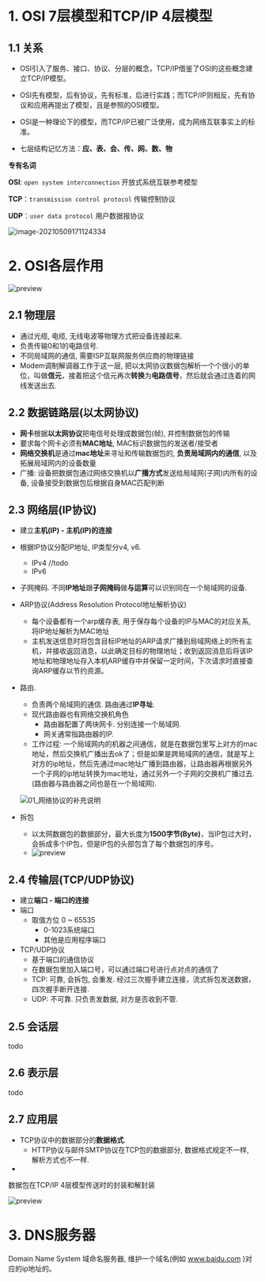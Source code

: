 # 1. OSI 7层模型和TCP/IP 4层模型

## 1.1 关系

- OSI引入了服务、接口、协议、分层的概念，TCP/IP借鉴了OSI的这些概念建立TCP/IP模型。

- OSI先有模型，后有协议，先有标准，后进行实践；而TCP/IP则相反，先有协议和应用再提出了模型，且是参照的OSI模型。
- OSI是一种理论下的模型，而TCP/IP已被广泛使用，成为网络互联事实上的标准。
- 七层结构记忆方法：**应、表、会、传、网、数、物**

**专有名词**

**OSI**: `open system interconnection` 开放式系统互联参考模型

**TCP**：`transmission control protocol` 传输控制协议

**UDP**：`user data protocol` 用户数据报协议

![image-20210509171124334](img/image-20210509171124334.png)



# 2. OSI各层作用

![preview](img/v2-436927a69a3574532059a78623d3095d_r.jpg)

## 2.1 物理层

- 通过光缆, 电缆, 无线电波等物理方式把设备连接起来. 
- 负责传输0和1的电路信号. 
- 不同局域网的通信, 需要ISP互联网服务供应商的物理链接
- Modem调制解调器工作于这一层, 把以太网协议数据包解析一个个很小的单位，叫做**信元**，接着把这个信元再次**转换**为**电路信号**，然后就会通过连着的网线发送出去. 



## 2.2 数据链路层(以太网协议)

- **网卡**根据**以太网协议**把电信号处理成数据包(帧), 并控制数据包的传输
- 要求每个网卡必须有**MAC地址**, MAC标识数据包的发送者/接受者
- **网络交换机**是通过**mac地址**来寻址和传输数据包的,  **负责局域网内的通信**, 以及拓展局域网内的设备数量
- 广播: 设备把数据包通过网络交换机以**广播方式**发送给局域网(子网)内所有的设备, 设备接受到数据包后根据自身MAC匹配判断



## 2.3 网络层(IP协议)

- 建立**主机(IP) - 主机(IP)的连接**

- 根据IP协议分配IP地址, IP类型分v4, v6.

  - IPv4 //todo
  - IPv6

- 子网掩码. 不同**IP地址**跟**子网掩码**做**与运算**可以识别同在一个局域网的设备.

- ARP协议(Address Resolution Protocol地址解析协议)

  - 每个设备都有一个arp缓存表, 用于保存每个设备的IP与MAC的对应关系, 将IP地址解析为MAC地址
  - 主机发送信息时将包含目标IP地址的ARP请求广播到局域网络上的所有主机，并接收返回消息，以此确定目标的物理地址；收到返回消息后将该IP地址和物理地址存入本机ARP缓存中并保留一定时间，下次请求时直接查询ARP缓存以节约资源。

- 路由. 

  - 负责两个局域网的通信.  路由通过**IP寻址**.  
  - 现代路由器也有网络交换机角色
    - 路由器配置了两块网卡. 分别连接一个局域网.
    - 网关通常指路由器的IP. 
  - 工作过程: 一个局域网内的机器之间通信，就是在数据包里写上对方的mac地址，然后交换机广播出去ok了；但是如果是跨局域网的通信，就是写上对方的ip地址，然后先通过mac地址广播到路由器，让路由器再根据另外一个子网的ip地址转换为mac地址，通过另外一个子网的交换机广播过去. (路由器与路由器之间也是在一个局域网). 

  ![01_网络协议的补充说明](img/01_网络协议的补充说明.jpg)

- 拆包

  - 以太网数据包的数据部分，最大长度为**1500字节(Byte)**，当IP包过大时，会拆成多个IP包，但是IP包的头部包含了每个数据包的序号。
  - ![preview](img/v2-5ce2810c5f0ed99ad92d7d3a43cc652c_r.jpg)

## 2.4 传输层(TCP/UDP协议)

- 建立**端口 - 端口的连接**
- 端口
  - 取值方位 0 ~ 65535
    - 0-1023系统端口
    - 其他是应用程序端口
- TCP/UDP协议
  - 基于端口的通信协议
  - 在数据包里加入端口号，可以通过端口号进行点对点的通信了
  - TCP: 可靠, 会拆包, 会重发.  经过三次握手建立连接，流式拆包发送数据，四次握手断开连接. 
  - UDP: 不可靠. 只负责发数据, 对方是否收到不管. 
  
  

## 2.5 会话层



todo



## 2.6 表示层



todo



## 2.7 应用层  



- TCP协议中的数据部分的**数据格式**. 
  - HTTP协议与邮件SMTP协议在TCP包的数据部分, 数据格式规定不一样, 解析方式也不一样. 
- 





数据包在TCP/IP 4层模型传送时的封装和解封装

![preview](img/v2-80430dbb37a1e42315a77e30448b34b2_r.jpg)



# 3. DNS服务器

Domain Name System 域命名服务器, 维护一个域名(例如 www.baidu.com )对应的ip地址的。